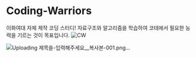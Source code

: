 # Coding-Warriors
이화여대 자체 제작 코딩 스터디!
자료구조와 알고리즘을 학습하여 코테에서 필요한 능력을 기르는 것이 목표입니다.
![CW](https://github.com/jiuumm/Coding-Warriors/assets/129494557/c10c2f66-f234-4d28-a397-c8477e24c605)


![Uploading 제목을-입력해주세요__복사본-001.png…]()
